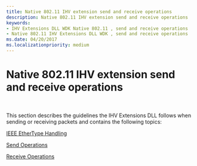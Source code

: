 ```yaml
---
title: Native 802.11 IHV extension send and receive operations
description: Native 802.11 IHV extension send and receive operations
keywords:
- IHV Extensions DLL WDK Native 802.11 , send and receive operations
- Native 802.11 IHV Extensions DLL WDK , send and receive operations
ms.date: 04/20/2017
ms.localizationpriority: medium
---
```


# Native 802.11 IHV extension send and receive operations




 

This section describes the guidelines the IHV Extensions DLL follows when sending or receiving packets and contains the following topics:

[IEEE EtherType Handling](ieee-ethertype-handling.md)

[Send Operations](send-operations.md)

[Receive Operations](receive-operations.md)

 

 





